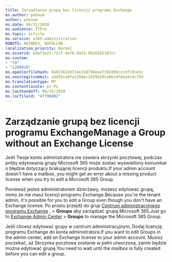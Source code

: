 ```yaml
---
title: Zarządzanie grupą bez licencji programu Exchange
ms.author: pebaum
author: pebaum
ms.date: 04/21/2020
ms.audience: ITPro
ms.topic: article
ms.service: o365-administration
ROBOTS: NOINDEX, NOFOLLOW
localization_priority: Normal
ms.assetid: edef2e23-72cf-4a76-8a51-0b26182187cc
ms.custom:
- "79"
- "1200018"
ms.openlocfilehash: 8a02362eb716e7e879deae7392d86ccc9f10ce5c
ms.sourcegitcommit: c6692ce0fa1358ec3529e59ca0ecdfdea4cdc759
ms.translationtype: MT
ms.contentlocale: pl-PL
ms.lasthandoff: 09/15/2020
ms.locfileid: "47796082"
---
```

# <a name="manage-a-group-without-an-exchange-license"></a><span data-ttu-id="44b92-102">Zarządzanie grupą bez licencji programu Exchange</span><span class="sxs-lookup"><span data-stu-id="44b92-102">Manage a Group without an Exchange License</span></span>

<span data-ttu-id="44b92-103">Jeśli Twoje konto administratora nie zawiera skrzynki pocztowej, podczas próby edytowania grupy Microsoft 365 może zostać wyświetlony komunikat o błędzie dotyczący brakującej licencji produktu.</span><span class="sxs-lookup"><span data-stu-id="44b92-103">If your admin account doesn't have a mailbox, you might get an error about a missing product license when you try to edit a Microsoft 365 Group.</span></span>
  
<span data-ttu-id="44b92-104">Ponieważ jesteś administratorem dzierżawy, możesz edytować grupę, mimo że nie masz licencji programu Exchange.</span><span class="sxs-lookup"><span data-stu-id="44b92-104">Because you're the tenant admin, it's possible for you to edit a Group even though you don't have an Exchange license.</span></span> <span data-ttu-id="44b92-105">Po prostu przejdź do grup [Centrum administracyjnego programu Exchange](https://outlook.office365.com/ecp.aspx) , \> **Groups** aby zarządzać grupą Microsoft 365.</span><span class="sxs-lookup"><span data-stu-id="44b92-105">Just go to [Exchange Admin Center](https://outlook.office365.com/ecp.aspx) \> **Groups** to manage the Microsoft 365 Group.</span></span>
  
<span data-ttu-id="44b92-106">Jeśli chcesz edytować grupy w centrum administracyjnym, Dodaj licencję programu Exchange do konta administratora.</span><span class="sxs-lookup"><span data-stu-id="44b92-106">If you want to edit Groups in the admin center, add an Exchange license to your admin account.</span></span> <span data-ttu-id="44b92-107">Musisz poczekać, aż Skrzynka pocztowa zostanie w pełni utworzona, zanim będzie można edytować grupę.</span><span class="sxs-lookup"><span data-stu-id="44b92-107">You need to wait until the mailbox is fully created before you can edit a group.</span></span>
  